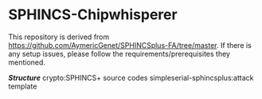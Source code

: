 # SPHINCS-Chipwhisperer

This repository is derived from https://github.com/AymericGenet/SPHINCSplus-FA/tree/master. If there is any setup issues, please follow the requirements/prerequisites they mentioned.

***Structure***
crypto:SPHINCS+ source codes
simpleserial-sphincsplus:attack template


